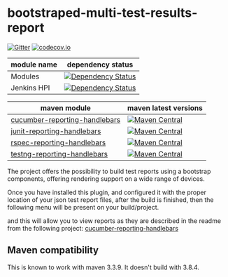 # bootstraped-multi-test-results-report

[![Gitter](https://badges.gitter.im/web-innovate/bootstraped-multi-test-results-report.svg)](https://gitter.im/web-innovate/bootstraped-multi-test-results-report?utm_source=badge&utm_medium=badge&utm_campaign=pr-badge)
[![codecov.io](https://codecov.io/github/web-innovate/bootstraped-multi-test-results-report/coverage.svg?branch=master)](https://codecov.io/github/web-innovate/bootstraped-multi-test-results-report?branch=master)

| module name | dependency status |
| ----------- | ----------------- |
| Modules |[![Dependency Status](https://www.versioneye.com/user/projects/57a88a72c953220013e578d6/badge.svg?style=flat-square)](https://www.versioneye.com/user/projects/57a88a72c953220013e578d6)|
| Jenkins HPI |[![Dependency Status](https://www.versioneye.com/user/projects/57a88a7fd3298e001626276d/badge.svg?style=flat-square&label=coo)](https://www.versioneye.com/user/projects/57a88a7fd3298e001626276d)|

| maven module | maven latest versions |
| ------------ | --------------------- |
| [cucumber-reporting-handlebars](./cucumber-reporting-handlebars)     | [![Maven Central](https://maven-badges.herokuapp.com/maven-central/com.github.bogdanlivadariu/cucumber-reporting-handlebars/badge.svg)](https://maven-badges.herokuapp.com/maven-central/com.github.bogdanlivadariu/cucumber-reporting-handlebars) |
| [junit-reporting-handlebars](./junit-reporting-handlebars)     | [![Maven Central](https://maven-badges.herokuapp.com/maven-central/com.github.bogdanlivadariu/junit-reporting-handlebars/badge.svg)](https://maven-badges.herokuapp.com/maven-central/com.github.bogdanlivadariu/junit-reporting-handlebars) |
| [rspec-reporting-handlebars](./rspec-reporting-handlebars)     | [![Maven Central](https://maven-badges.herokuapp.com/maven-central/com.github.bogdanlivadariu/rspec-reporting-handlebars/badge.svg)](https://maven-badges.herokuapp.com/maven-central/com.github.bogdanlivadariu/rspec-reporting-handlebars) |
| [testng-reporting-handlebars](./testng-reporting-handlebars)     | [![Maven Central](https://maven-badges.herokuapp.com/maven-central/com.github.bogdanlivadariu/testng-reporting-handlebars/badge.svg)](https://maven-badges.herokuapp.com/maven-central/com.github.bogdanlivadariu/testng-reporting-handlebars) |


The project offers the possibility to build test reports using a bootstrap components, offering rendering support on a wide range of devices.

Once you have installed this plugin, and configured it with the proper location of your json test report files,
after the build is finished, then the following menu will be present on your build/project.

and this will allow you to view reports as they are described in the readme from the following project:
[cucumber-reporting-handlebars](https://github.com/web-innovate/bootstraped-multi-test-results-report/tree/master/cucumber-reporting-handlebars)

## Maven compatibility

This is known to work with maven 3.3.9.
It doesn't build with 3.8.4.
